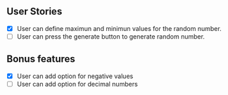 
## User Stories

-   [x] User can define maximun and minimun values for the random number.
-   [ ] User can press the generate button to generate random number.

## Bonus features

-   [x] User can add option for negative values
-   [ ] User can add option for decimal numbers